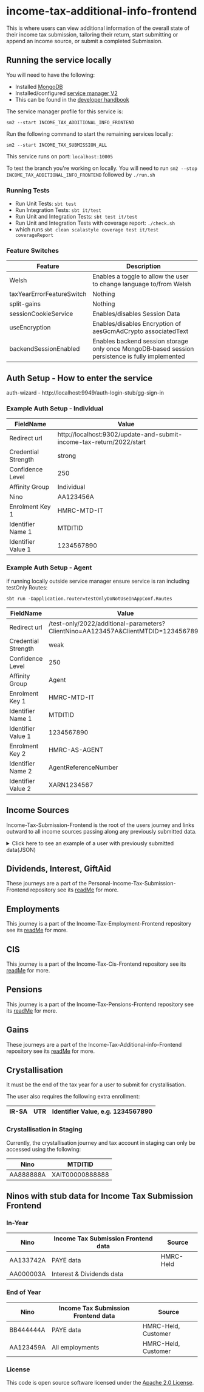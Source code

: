 
# income-tax-additional-info-frontend

This is where users can view additional information of the overall state of their income tax submission, tailoring their return, start submitting or append an income source,
or submit a completed Submission.

## Running the service locally

You will need to have the following:
- Installed [MongoDB](https://docs.mongodb.com/manual/installation/)
- Installed/configured [service manager V2](https://github.com/hmrc/sm2)
- This can be found in the [developer handbook](https://docs.tax.service.gov.uk/mdtp-handbook/documentation/developer-set-up/)

The service manager profile for this service is:

    sm2 --start INCOME_TAX_ADDITIONAL_INFO_FRONTEND
Run the following command to start the remaining services locally:

    sm2 --start INCOME_TAX_SUBMISSION_ALL

This service runs on port: `localhost:10005`

To test the branch you're working on locally. You will need to run `sm2 --stop INCOME_TAX_ADDITIONAL_INFO_FRONTEND` followed by
`./run.sh`

### Running Tests
- Run Unit Tests:  `sbt test`
- Run Integration Tests: `sbt it/test`
- Run Unit and Integration Tests: `sbt test it/test`
- Run Unit and Integration Tests with coverage report: `./check.sh`<br/>
- which runs `sbt clean scalastyle coverage test it/test coverageReport`

### Feature Switches

| Feature                   | Description                                                                                      |
|---------------------------|--------------------------------------------------------------------------------------------------|
| Welsh                     | Enables a toggle to allow the user to change language to/from Welsh                              |
| taxYearErrorFeatureSwitch | Nothing                                                                                          |
| split-gains               | Nothing                                                                                          |
| sessionCookieService      | Enables/disables Session Data                                                                    |
| useEncryption             | Enables/disables Encryption of aesGcmAdCrypto associatedText                                     |
| backendSessionEnabled     | Enables backend session storage only once MongoDB‑based session persistence is fully implemented |

## Auth Setup - How to enter the service

auth-wizard - http://localhost:9949/auth-login-stub/gg-sign-in

### Example Auth Setup - Individual

| FieldName           | Value                                                                |
|---------------------|----------------------------------------------------------------------|
| Redirect url        | http://localhost:9302/update-and-submit-income-tax-return/2022/start |
| Credential Strength | strong                                                               |
| Confidence Level    | 250                                                                  |
| Affinity Group      | Individual                                                           |
| Nino                | AA123456A                                                            |
| Enrolment Key 1     | HMRC-MTD-IT                                                          |
| Identifier Name 1   | MTDITID                                                              |
| Identifier Value 1  | 1234567890                                                           |

### Example Auth Setup - Agent

if running locally outside service manager ensure service is ran including testOnly Routes:

    sbt run -Dapplication.router=testOnlyDoNotUseInAppConf.Routes

| FieldName           | Value                                                                             |
|---------------------|-----------------------------------------------------------------------------------|
| Redirect url        | /test-only/2022/additional-parameters?ClientNino=AA123457A&ClientMTDID=1234567890 |
| Credential Strength | weak                                                                              |
| Confidence Level    | 250                                                                               |
| Affinity Group      | Agent                                                                             |
| Enrolment Key 1     | HMRC-MTD-IT                                                                       |
| Identifier Name 1   | MTDITID                                                                           |
| Identifier Value 1  | 1234567890                                                                        |
| Enrolment Key 2     | HMRC-AS-AGENT                                                                     |
| Identifier Name 2   | AgentReferenceNumber                                                              |
| Identifier Value 2  | XARN1234567                                                                       |

## Income Sources
Income-Tax-Submission-Frontend is the root of the users journey and links outward to all income sources
passing along any previously submitted data.
<details>
<summary>Click here to see an example of a user with previously submitted data(JSON)</summary>

```json
{
  "dividends": {
    "ukDividends": 99999999999.99
  },
  "interest": [
    {
      "accountName": "Rick Owens Bank",
      "incomeSourceId": "000000000000001",
      "taxedUkInterest": 99999999999.99,
      "untaxedUkInterest": 99999999999.99
    },
    {
      "accountName": "Rick Owens Taxed Bank",
      "incomeSourceId": "000000000000002",
      "taxedUkInterest": 99999999999.99
    },
    {
      "accountName": "Rick Owens Untaxed Bank",
      "incomeSourceId": "000000000000003",
      "untaxedUkInterest": 99999999999.99
    }
  ],
  "giftAid": {
    "giftAidPayments": {
      "nonUkCharitiesCharityNames": [
        "Rick Owens Charity"
      ],
      "currentYear": 99999999999.99,
      "oneOffCurrentYear": 99999999999.99,
      "currentYearTreatedAsPreviousYear": 99999999999.99,
      "nextYearTreatedAsCurrentYear": 99999999999.99,
      "nonUkCharities": 99999999999.99
    },
    "gifts": {
      "investmentsNonUkCharitiesCharityNames": [
        "Rick Owens Non-UK Charity"
      ],
      "landAndBuildings": 99999999999.99,
      "sharesOrSecurities": 99999999999.99,
      "investmentsNonUkCharities": 99999999999.99
    }
  },
  "employment": {
    "hmrcEmploymentData": [
      {
        "employmentId": "00000000-0000-0000-0000-000000000001",
        "employerName": "Rick Owens Milan LTD",
        "employerRef": "666/66666",
        "payrollId": "123456789",
        "startDate": "2020-01-04",
        "cessationDate": "2020-01-04",
        "employmentData": {
          "submittedOn": "2020-01-04T05:01:01Z",
          "pay": {
            "taxablePayToDate": 666.66,
            "totalTaxToDate": 666.66,
            "payFrequency": "CALENDAR MONTHLY",
            "paymentDate": "2020-04-23",
            "taxWeekNo": 32
          }
        }
      }
    ],
    "hmrcExpenses": {
      "submittedOn": "2022-12-12T12:12:12Z",
      "totalExpenses": 100,
      "expenses": {
        "businessTravelCosts": 100,
        "jobExpenses": 100,
        "flatRateJobExpenses": 100,
        "professionalSubscriptions": 100,
        "hotelAndMealExpenses": 100,
        "otherAndCapitalAllowances": 100,
        "vehicleExpenses": 100,
        "mileageAllowanceRelief": 100
      }
    },
    "customerEmploymentData": [
      {
        "employmentId": "00000000-0000-0000-0000-000000000002",
        "employerName": "Rick Owens London LTD",
        "employerRef": "666/66666",
        "payrollId": "123456789",
        "startDate": "2020-02-04",
        "cessationDate": "2020-02-04",
        "submittedOn": "2020-02-04T05:01:01Z",
        "employmentData": {
          "submittedOn": "2020-02-04T05:01:01Z",
          "pay": {
            "taxablePayToDate": 555.55,
            "totalTaxToDate": 555.55,
            "payFrequency": "CALENDAR MONTHLY",
            "paymentDate": "2020-04-23",
            "taxWeekNo": 32
          }
        }
      }
    ]
  },
  "pensions": [
  {
          "taxYear": 2023,
          "pensionReliefs": {
              "submittedOn": "2020-07-27T17:00:19Z",
              "pensionReliefs": {
                  "regularPensionContributions": 50,
                  "oneOffPensionContributionsPaid": 170,
                  "retirementAnnuityPayments": 180,
                  "paymentToEmployersSchemeNoTaxRelief": 60,
                  "overseasPensionSchemeContributions": 40
              }
          },
          "pensionCharges": {
              "submittedOn": "2020-07-27T17:00:19Z",
              "pensionSavingsTaxCharges": {
                  "pensionSchemeTaxReference": ["00123456RA", "00123456RB"],
                  "lumpSumBenefitTakenInExcessOfLifetimeAllowance": {
                      "amount": 800.02,
                      "taxPaid": 200.02
                  },
                  "benefitInExcessOfLifetimeAllowance": {
                      "amount": 800.02,
                      "taxPaid": 200.02
                  },
                  "isAnnualAllowanceReduced": false,
                  "taperedAnnualAllowance": false,
                  "moneyPurchasedAllowance": false
              },
              "pensionSchemeOverseasTransfers": {
                  "overseasSchemeProvider": [
                {
                      "providerName": "overseas providerName 1 qualifying scheme",
                      "providerAddress": "overseas address 1",
                      "providerCountryCode": "ESP",
                      "qualifyingRecognisedOverseasPensionScheme": ["Q100000", "Q100002"]
                  }
                ],
                  "transferCharge": 123.45,
                  "transferChargeTaxPaid": 0
              },
              "pensionSchemeUnauthorisedPayments": {
                  "pensionSchemeTaxReference": [
                    "00123456RA", "00123456RB"
                  ],
                  "surcharge": {
                      "amount": 124.44,
                      "foreignTaxPaid": 123.33
                  },
                  "noSurcharge": {
                      "amount": 222.44,
                      "foreignTaxPaid": 223.33
                  }
              },
              "pensionContributions": {
                  "pensionSchemeTaxReference": [
                  "00123456RA", "00123456RB"
                  ],
                  "inExcessOfTheAnnualAllowance": 150.67,
                  "annualAllowanceTaxPaid": 178.65
              },
              "overseasPensionContributions": {
                  "overseasSchemeProvider": [
                    {
                      "providerName": "overseas providerName 1 tax ref",
                      "providerAddress": "overseas address 1",
                      "providerCountryCode": "ESP",
                      "pensionSchemeTaxReference": [
                      "00123456RA", "00123456RB"
                    ]
                  }
              ],
                  "shortServiceRefund": 1.11,
                  "shortServiceRefundTaxPaid": 2.22
              }
          },
          "stateBenefits": {
              "stateBenefits": {
                  "incapacityBenefit": [
                    {
                      "benefitId": "a1e8057e-fbbc-47a8-a8b4-78d9f015c934",
                      "startDate": "2019-11-13",
                      "dateIgnored": "2019-04-11T16:22:00Z",
                      "submittedOn": "2020-09-11T17:23:00Z",
                      "endDate": "2020-08-23",
                      "amount": 1212.34,
                      "taxPaid": 22323.23
                    }
                  ],
                  "statePension": {
                      "benefitId": "a1e8057e-fbbc-47a8-a8b4-78d9f015c935",
                      "startDate": "2018-06-03",
                      "dateIgnored": "2018-09-09T19:23:00Z",
                      "submittedOn": "2020-08-07T12:23:00Z",
                      "endDate": "2020-09-13",
                      "amount": 42323.23,
                      "taxPaid": 2323.44
                  },
                  "statePensionLumpSum": {
                      "benefitId": "a1e8057e-fbbc-47a8-a8b4-78d9f015c936",
                      "startDate": "2019-04-23",
                      "dateIgnored": "2019-07-08T05:23:00Z",
                      "submittedOn": "2020-03-13T19:23:00Z",
                      "endDate": "2020-08-13",
                      "amount": 45454.23,
                      "taxPaid": 45432.56
                  },
                  "employmentSupportAllowance": [
                    {
                      "benefitId": "a1e8057e-fbbc-47a8-a8b4-78d9f015c937",
                      "startDate": "2019-09-23",
                      "dateIgnored": "2019-09-28T10:23:00Z",
                      "submittedOn": "2020-11-13T19:23:00Z",
                      "endDate": "2020-08-23",
                      "amount": 44545.43,
                      "taxPaid": 35343.23
                    }
                  ],
                  "jobSeekersAllowance": [
                    {
                      "benefitId": "a1e8057e-fbbc-47a8-a8b4-78d9f015c938",
                      "startDate": "2019-09-19",
                      "dateIgnored": "2019-08-18T13:23:00Z",
                      "submittedOn": "2020-07-10T18:23:00Z",
                      "endDate": "2020-09-23",
                      "amount": 33223.12,
                      "taxPaid": 44224.56
                    }
                  ],
                  "bereavementAllowance": {
                      "benefitId": "a1e8057e-fbbc-47a8-a8b4-78d9f015c939",
                      "startDate": "2019-05-22",
                      "dateIgnored": "2020-08-10T12:23:00Z",
                      "submittedOn": "2020-09-19T19:23:00Z",
                      "endDate": "2020-09-26",
                      "amount": 56534.23,
                      "taxPaid": 34343.57
                  },
                  "otherStateBenefits": {
                      "benefitId": "a1e8057e-fbbc-47a8-a8b4-78d9f015c940",
                      "startDate": "2018-09-03",
                      "dateIgnored": "2020-01-11T15:23:00Z",
                      "submittedOn": "2020-09-13T15:23:00Z",
                      "endDate": "2020-06-03",
                      "amount": 56532.45,
                      "taxPaid": 5656.89
                  }
              },
              "customerAddedStateBenefits": {
                  "incapacityBenefit": [
                    {
                      "benefitId": "a1e8057e-fbbc-47a8-a8b4-78d9f015c941",
                      "startDate": "2018-07-17",
                      "submittedOn": "2020-11-17T19:23:00Z",
                      "endDate": "2020-09-23",
                      "amount": 45646.78,
                      "taxPaid": 4544.34
                    }
                  ],
                  "statePension": {
                      "benefitId": "a1e8057e-fbbc-47a8-a8b4-78d9f015c943",
                      "startDate": "2018-04-03",
                      "submittedOn": "2020-06-11T10:23:00Z",
                      "endDate": "2020-09-13",
                      "amount": 45642.45,
                      "taxPaid": 6764.34
                  },
                  "statePensionLumpSum": {
                      "benefitId": "a1e8057e-fbbc-47a8-a8b4-78d9f015c956",
                      "startDate": "2019-09-23",
                      "submittedOn": "2020-06-13T05:29:00Z",
                      "endDate": "2020-09-26",
                      "amount": 34322.34,
                      "taxPaid": 4564.45
                  },
                  "employmentSupportAllowance": [
                    {
                      "benefitId": "a1e8057e-fbbc-47a8-a8b4-78d9f015c988",
                      "startDate": "2019-09-11",
                      "submittedOn": "2020-02-10T11:20:00Z",
                      "endDate": "2020-06-13",
                      "amount": 45424.23,
                      "taxPaid": 23232.34
                    }
                  ],
                  "jobSeekersAllowance": [
                    {
                      "benefitId": "a1e8057e-fbbc-47a8-a8b4-78d9f015c990",
                      "startDate": "2019-07-10",
                      "submittedOn": "2020-05-13T14:23:00Z",
                      "endDate": "2020-05-11",
                      "amount": 34343.78,
                      "taxPaid": 3433.56
                    } 
                  ],
                  "bereavementAllowance": {
                      "benefitId": "a1e8057e-fbbc-47a8-a8b4-78d9f015c997",
                      "startDate": "2018-08-12",
                      "submittedOn": "2020-02-13T11:23:00Z",
                      "endDate": "2020-07-13",
                      "amount": 45423.45,
                      "taxPaid": 4543.64
                  },
                  "otherStateBenefits": {
                      "benefitId": "a1e8057e-fbbc-47a8-a8b4-78d9f015c957",
                      "startDate": "2018-01-13",
                      "submittedOn": "2020-09-12T12:23:00Z",
                      "endDate": "2020-08-13",
                      "amount": 63333.33,
                      "taxPaid": 4644.45
                  }
              }
          }
      }
  ],
  "cis": [
    {
        "taxYear": 2023,
        "customerCISDeductions": {
            "totalDeductionAmount": 400,
            "totalCostOfMaterials": 400,
            "totalGrossAmountPaid": 400,
            "cisDeductions": [
              {
                "fromDate": "2021-04-06",
                "toDate": "2022-04-05",
                "contractorName": "Michele Lamy Paving Ltd",
                "employerRef": "111/11111",
                "totalDeductionAmount": 200,
                "totalCostOfMaterials": 200,
                "totalGrossAmountPaid": 200,
                "periodData": [
                  {
                    "deductionFromDate": "2021-04-06",
                    "deductionToDate": "2021-05-05",
                    "deductionAmount": 100,
                    "costOfMaterials": 100,
                    "grossAmountPaid": 100,
                    "submissionDate": "2022-05-11T16:38:57.489Z",
                    "submissionId": "4557ecb5-fd32-48cc-81f5-e6acd1099f3c",
                    "source": "customer"
                  }, {
                    "deductionFromDate": "2021-05-06",
                    "deductionToDate": "2021-06-05",
                    "deductionAmount": 100,
                    "costOfMaterials": 100,
                    "grossAmountPaid": 100,
                    "submissionDate": "2022-05-11T16:38:57.489Z",
                    "submissionId": "4557ecb5-fd32-48cc-81f5-e6acd1099f3c",
                    "source": "customer"
                  }
                ]
              }, {
                "fromDate": "2021-04-06",
                "toDate": "2022-04-05",
                "contractorName": "Jun Takahashi Window Fitting",
                "employerRef": "222/11111",
                "totalDeductionAmount": 200,
                "totalCostOfMaterials": 200,
                "totalGrossAmountPaid": 200,
                "periodData": [
                  {
                    "deductionFromDate": "2021-04-06",
                    "deductionToDate": "2021-05-05",
                    "deductionAmount": 100,
                    "costOfMaterials": 100,
                    "grossAmountPaid": 100,
                    "submissionDate": "2022-05-11T16:38:57.489Z",
                    "submissionId": "4557ecb5-fd32-48cc-81f5-e6acd1099f3c",
                    "source": "customer"
                  }, {
                    "deductionFromDate": "2021-05-06",
                    "deductionToDate": "2021-06-05",
                    "deductionAmount": 100,
                    "costOfMaterials": 100,
                    "grossAmountPaid": 100,
                    "submissionDate": "2022-05-11T16:38:57.489Z",
                    "submissionId": "4557ecb5-fd32-48cc-81f5-e6acd1099f3c",
                    "source": "customer"
                  }
                ]
              }
            ]
        },
        "contractorCISDeductions": {
            "totalDeductionAmount": 400,
            "totalCostOfMaterials": 400,
            "totalGrossAmountPaid": 400,
            "cisDeductions": [
              {
                "fromDate": "2021-04-06",
                "toDate": "2022-04-05",
                "contractorName": "Michele Lamy Paving Ltd",
                "employerRef": "111/11111",
                "totalDeductionAmount": 200,
                "totalCostOfMaterials": 200,
                "totalGrossAmountPaid": 200,
                "periodData": [
                  {
                    "deductionFromDate": "2021-04-06",
                    "deductionToDate": "2021-05-05",
                    "deductionAmount": 100,
                    "costOfMaterials": 100,
                    "grossAmountPaid": 100,
                    "submissionDate": "2022-05-11T16:38:57.489Z",
                    "source": "contractor"
                  }, {
                    "deductionFromDate": "2021-05-06",
                    "deductionToDate": "2021-06-05",
                    "deductionAmount": 100,
                    "costOfMaterials": 100,
                    "grossAmountPaid": 100,
                    "submissionDate": "2022-05-11T16:38:57.489Z",
                    "source": "contractor"
                  }
                ]
              }, {
                "fromDate": "2021-04-06",
                "toDate": "2022-04-05",
                "contractorName": "Jun Takahashi Window Fitting",
                "employerRef": "222/11111",
                "totalDeductionAmount": 200,
                "totalCostOfMaterials": 200,
                "totalGrossAmountPaid": 200,
                "periodData": [
                  {
                    "deductionFromDate": "2021-04-06",
                    "deductionToDate": "2021-05-05",
                    "deductionAmount": 100,
                    "costOfMaterials": 100,
                    "grossAmountPaid": 100,
                    "submissionDate": "2022-05-11T16:38:57.489Z",
                    "source": "contractor"
                  }, {
                    "deductionFromDate": "2021-05-06",
                    "deductionToDate": "2021-06-05",
                    "deductionAmount": 100,
                    "costOfMaterials": 100,
                    "grossAmountPaid": 100,
                    "submissionDate": "2022-05-11T16:38:57.489Z",
                    "source": "contractor"
                  }
                ]
              }
            ]
        }
    }
  ]
}
```
</details>

## Dividends, Interest, GiftAid
These journeys are a part of the Personal-Income-Tax-Submission-Frontend repository see its [readMe](https://github.com/hmrc/personal-income-tax-submission-frontend/blob/main/README.md) for more.

## Employments
This journey is a part of the Income-Tax-Employment-Frontend repository see its [readMe](https://github.com/hmrc/income-tax-employment-frontend/blob/main/README.md) for more.

## CIS
This journey is a part of the Income-Tax-Cis-Frontend repository see its [readMe](https://github.com/hmrc/income-tax-cis-frontend/blob/main/README.md) for more.

## Pensions
This journey is a part of the Income-Tax-Pensions-Frontend repository see its [readMe](https://github.com/hmrc/income-tax-pensions-frontend/blob/main/README.md) for more.

## Gains
These journeys are a part of the Income-Tax-Additional-info-Frontend repository see its [readMe](https://github.com/hmrc/income-tax-additional-info-frontend/blob/main/README.md) for more.

## Crystallisation
It must be the end of the tax year for a user to submit for crystallisation.

The user also requires the following extra enrollment:

| IR-SA | UTR | Identifier Value, e.g. 1234567890 |
|-------|-----|-----------------------------------|

### Crystallisation in Staging
Currently, the crystallisation journey and tax account in staging can only be accessed using the following:

| Nino      | MTDITID         |
|-----------|-----------------|
| AA888888A | XAIT00000888888 |

## Ninos with stub data for Income Tax Submission Frontend

### In-Year
| Nino      | Income Tax Submission Frontend data | Source    |
|-----------|-------------------------------------|-----------|
| AA133742A | PAYE data                           | HMRC-Held |
| AA000003A | Interest & Dividends data           |

### End of Year
| Nino      | Income Tax Submission Frontend data | Source              |
|-----------|-------------------------------------|---------------------|
| BB444444A | PAYE data                           | HMRC-Held, Customer |
| AA123459A | All employments                     | HMRC-Held, Customer |



### License

This code is open source software licensed under the [Apache 2.0 License]("http://www.apache.org/licenses/LICENSE-2.0.html").